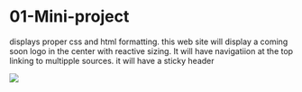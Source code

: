 # 01-Mini-project
displays proper css and html formatting. 
this web site will display a coming soon logo in the center with reactive sizing.
It will have navigatiion at the top linking to multipple sources.
it will have a sticky header

![](images/01-mini-project-png)
